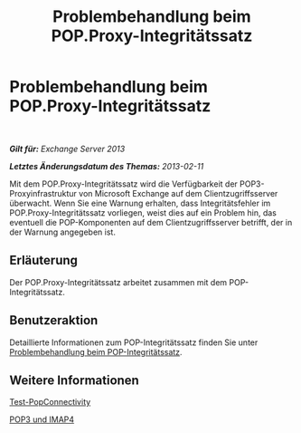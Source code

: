 ﻿---
title: Problembehandlung beim POP.Proxy-Integritätssatz
TOCTitle: Problembehandlung beim POP.Proxy-Integritätssatz
ms:assetid: ea634068-aa8c-4421-a3fc-d8695ea73b80
ms:mtpsurl: https://technet.microsoft.com/de-de/library/ms.exch.scom.pop.proxy(v=EXCHG.150)
ms:contentKeyID: 53181873
ms.date: 10/08/2015
mtps_version: v=EXCHG.150
ms.translationtype: HT
---

# Problembehandlung beim POP.Proxy-Integritätssatz

 

_**Gilt für:** Exchange Server 2013_

_**Letztes Änderungsdatum des Themas:** 2013-02-11_

Mit dem POP.Proxy-Integritätssatz wird die Verfügbarkeit der POP3-Proxyinfrastruktur von Microsoft Exchange auf dem Clientzugriffsserver überwacht. Wenn Sie eine Warnung erhalten, dass Integritätsfehler im POP.Proxy-Integritätssatz vorliegen, weist dies auf ein Problem hin, das eventuell die POP-Komponenten auf dem Clientzugriffsserver betrifft, der in der Warnung angegeben ist.

## Erläuterung

Der POP.Proxy-Integritätssatz arbeitet zusammen mit dem POP-Integritätssatz.

## Benutzeraktion

Detaillierte Informationen zum POP-Integritätssatz finden Sie unter [Problembehandlung beim POP-Integritätssatz](troubleshooting-pop-health-set.md).

## Weitere Informationen

[Test-PopConnectivity](https://technet.microsoft.com/de-de/library/bb738143\(v=exchg.150\))

[POP3 und IMAP4](https://technet.microsoft.com/de-de/library/jj657728\(v=exchg.150\))

